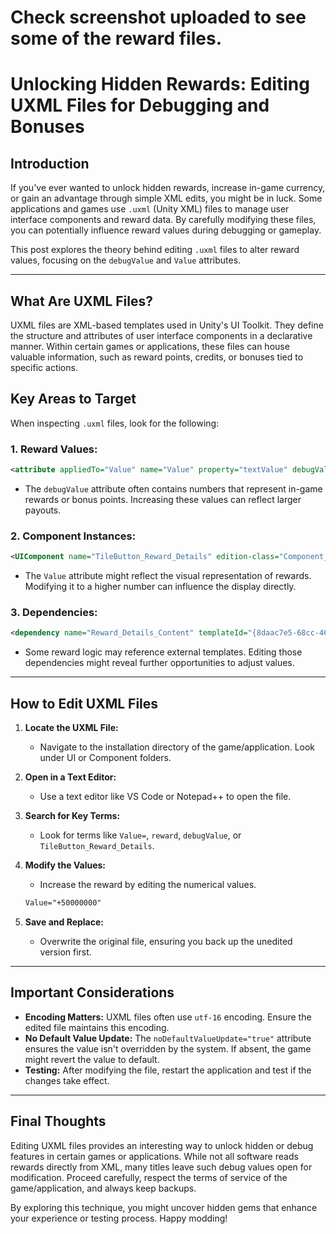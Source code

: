 # Check screenshot uploaded to see some of the reward files.

# Unlocking Hidden Rewards: Editing UXML Files for Debugging and Bonuses

## Introduction
If you've ever wanted to unlock hidden rewards, increase in-game currency, or gain an advantage through simple XML edits, you might be in luck. Some applications and games use `.uxml` (Unity XML) files to manage user interface components and reward data. By carefully modifying these files, you can potentially influence reward values during debugging or gameplay.

This post explores the theory behind editing `.uxml` files to alter reward values, focusing on the `debugValue` and `Value` attributes.

---

## What Are UXML Files?
UXML files are XML-based templates used in Unity's UI Toolkit. They define the structure and attributes of user interface components in a declarative manner. Within certain games or applications, these files can house valuable information, such as reward points, credits, or bonuses tied to specific actions.

## Key Areas to Target
When inspecting `.uxml` files, look for the following:

### 1. Reward Values:
```xml
<attribute appliedTo="Value" name="Value" property="textValue" debugValue="+ 50000000 500000000" noDefaultValueUpdate="true"/>
```
- The `debugValue` attribute often contains numbers that represent in-game rewards or bonus points. Increasing these values can reflect larger payouts.

### 2. Component Instances:
```xml
<UIComponent name="TileButton_Reward_Details" edition-class="Component_Instance" active="true" Title="Reward" Value="+0000" />
```
- The `Value` attribute might reflect the visual representation of rewards. Modifying it to a higher number can influence the display directly.

### 3. Dependencies:
```xml
<dependency name="Reward_Details_Content" templateId="{8daac7e5-68cc-46b5-aa20-52a192a20b50}"/>
```
- Some reward logic may reference external templates. Editing those dependencies might reveal further opportunities to adjust values.

---

## How to Edit UXML Files
1. **Locate the UXML File:**  
   - Navigate to the installation directory of the game/application. Look under UI or Component folders.

2. **Open in a Text Editor:**  
   - Use a text editor like VS Code or Notepad++ to open the file.

3. **Search for Key Terms:**  
   - Look for terms like `Value=`, `reward`, `debugValue`, or `TileButton_Reward_Details`.

4. **Modify the Values:**  
   - Increase the reward by editing the numerical values.
   ```xml
   Value="+50000000"
   ```

5. **Save and Replace:**  
   - Overwrite the original file, ensuring you back up the unedited version first.

---

## Important Considerations
- **Encoding Matters:** UXML files often use `utf-16` encoding. Ensure the edited file maintains this encoding.  
- **No Default Value Update:** The `noDefaultValueUpdate="true"` attribute ensures the value isn't overridden by the system. If absent, the game might revert the value to default.  
- **Testing:** After modifying the file, restart the application and test if the changes take effect.  

---

## Final Thoughts
Editing UXML files provides an interesting way to unlock hidden or debug features in certain games or applications. While not all software reads rewards directly from XML, many titles leave such debug values open for modification. Proceed carefully, respect the terms of service of the game/application, and always keep backups.

By exploring this technique, you might uncover hidden gems that enhance your experience or testing process. Happy modding!
